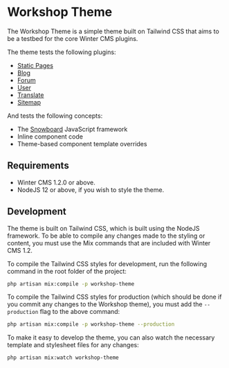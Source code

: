 # Workshop Theme

The Workshop Theme is a simple theme built on Tailwind CSS that aims to be a testbed for the core Winter CMS plugins.

The theme tests the following plugins:

- [Static Pages](https://github.com/wintercms/wn-pages-plugin)
- [Blog](https://github.com/wintercms/wn-blog-plugin)
- [Forum](https://github.com/wintercms/wn-forum-plugin)
- [User](https://github.com/wintercms/wn-user-plugin)
- [Translate](https://github.com/wintercms/wn-translate-plugin)
- [Sitemap](https://github.com/wintercms/wn-sitemap-plugin)

And tests the following concepts:

- The [Snowboard](https://wintercms.com/docs/snowboard/introduction) JavaScript framework
- Inline component code
- Theme-based component template overrides

## Requirements

- Winter CMS 1.2.0 or above.
- NodeJS 12 or above, if you wish to style the theme.

## Development

The theme is built on Tailwind CSS, which is built using the NodeJS framework. To be able to compile any changes made
to the styling or content, you must use the Mix commands that are included with Winter CMS 1.2.

To compile the Tailwind CSS styles for development, run the following command in the root folder of the project:

```bash
php artisan mix:compile -p workshop-theme
```

To compile the Tailwind CSS styles for production (which should be done if you commit any changes to the Workshop theme),
you must add the `--production` flag to the above command:

```bash
php artisan mix:compile -p workshop-theme --production
```

To make it easy to develop the theme, you can also watch the necessary template and stylesheet files for any changes:

```bash
php artisan mix:watch workshop-theme
```
